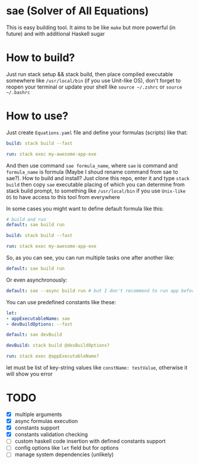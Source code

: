 # sae (Solver of All Equations)

This is easy building tool. It aims to be like `make` but more powerful (in future) and with additional Haskell sugar

# How to build?

Just run stack setup && stack build, then place compiled executable somewhere like `/usr/local/bin` (if you use Unit-like OS), don't forget to reopen your terminal or update your shell like `source ~/.zshrc` or `source ~/.bashrc`

# How to use?

Just create `Equations.yaml` file and define your formulas (scripts) like that:

```yaml
build: stack build --fast

run: stack exec my-awesome-app-exe
```

And then use command `sae formula_name`, where `sae` is command and `formula_name` is formula (Maybe I shoud rename command from sae to sae?). How to build and install? Just clone this repo, enter it and type `stack build` then copy `sae` executable placing of which you can determine from stack build prompt, to something like `/usr/local/bin` if you use `Unix-like OS` to have access to this tool from everywhere

In some cases you might want to define default formula like this:

```yaml
# build and run
default: sae build run

build: stack build --fast

run: stack exec my-awesome-app-exe
```

So, as you can see, you can run multiple tasks one after another like:

```yaml
default: sae build run
```
Or even asynchronously:

```yaml
default: sae --async build run # but I don't recommend to run app before building completion :)
```

You can use predefined constants like these:

```yaml
let:
- appExecutableName: sae
- devBuildOptions: --fast

default: sae devBuild

devBuild: stack build @devBuildOptions?

run: stack exec @appExecutableName?
```

let must be list of key-string values like `constName: testValue`, otherwise it will show you error

# TODO
- [x] multiple arguments
- [x] async formulas execution
- [x] constants support
- [x] constants validation checking
- [ ] custom haskell code insertion with defined constants support
- [ ] config options like `let` field but for options
- [ ] manage system dependencies (unlikely)